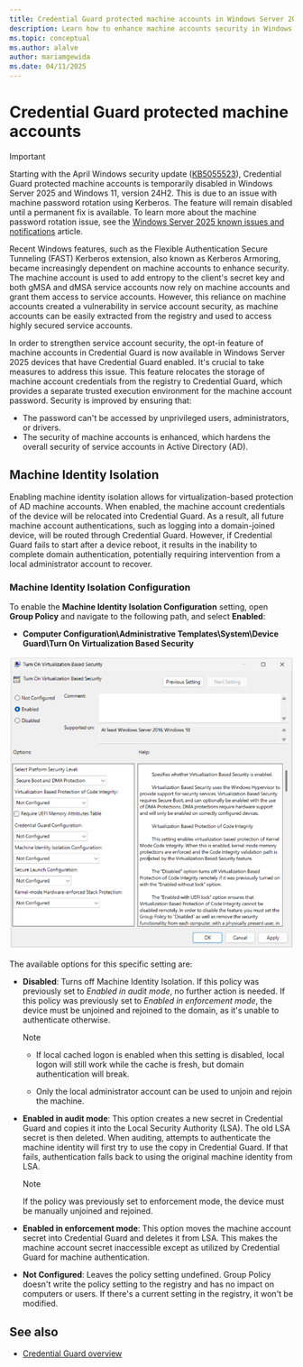 ```yaml
---
title: Credential Guard protected machine accounts in Windows Server 2025
description: Learn how to enhance machine accounts security in Windows Server 2025 through Credential Guard machine protected identity isolation group policy settings.
ms.topic: conceptual
ms.author: alalve
author: mariamgewida
ms.date: 04/11/2025
---
```


# Credential Guard protected machine accounts

> [!IMPORTANT]
> Starting with the April Windows security update ([KB5055523](https://aka.ms/WinServer2025/5055523)), Credential Guard protected machine accounts is temporarily disabled in Windows Server 2025 and Windows 11, version 24H2. This is due to an issue with machine password rotation using Kerberos. The feature will remain disabled until a permanent fix is available. To learn more about the machine password rotation issue, see the [Windows Server 2025 known issues and notifications](/windows/release-health/status-windows-server-2025?context=%2Fwindows-server%2Fcontext%2Fwindows-server-get-started) article.

Recent Windows features, such as the Flexible Authentication Secure Tunneling (FAST) Kerberos extension, also known as Kerberos Armoring, became increasingly dependent on machine accounts to enhance security. The machine account is used to add entropy to the client's secret key and both gMSA and dMSA service accounts now rely on machine accounts and grant them access to service accounts. However, this reliance on machine accounts created a vulnerability in service account security, as machine accounts can be easily extracted from the registry and used to access highly secured service accounts.

In order to strengthen service account security, the opt-in feature of machine accounts in Credential Guard is now available in Windows Server 2025 devices that have Credential Guard enabled. It's crucial to take measures to address this issue. This feature relocates the storage of machine account credentials from the registry to Credential Guard, which provides a separate trusted execution environment for the machine account password. Security is improved by ensuring that:

- The password can't be accessed by unprivileged users, administrators, or drivers.
- The security of machine accounts is enhanced, which hardens the overall security of service accounts in Active Directory (AD).

## Machine Identity Isolation

Enabling machine identity isolation allows for virtualization-based protection of AD machine accounts. When enabled, the machine account credentials of the device will be relocated into Credential Guard. As a result, all future machine account authentications, such as logging into a domain-joined device, will be routed through Credential Guard. However, if Credential Guard fails to start after a device reboot, it results in the inability to complete domain authentication, potentially requiring intervention from a local administrator account to recover.

### Machine Identity Isolation Configuration

To enable the **Machine Identity Isolation Configuration** setting, open **Group Policy** and navigate to the following path, and select **Enabled**:

- **Computer Configuration\Administrative Templates\System\Device Guard\Turn On Virtualization Based Security**

![A screenshot of the Turn On Virtualization Based Security group policy setting set to enabled.](../media/delegated-managed-service-accounts/turn-on-virtualization-based-security-group-policy-setting.png)

The available options for this specific setting are:

- **Disabled**: Turns off Machine Identity Isolation. If this policy was previously set to *Enabled in audit mode*, no further action is needed. If this policy was previously set to *Enabled in enforcement mode*, the device must be unjoined and rejoined to the domain, as it's unable to authenticate otherwise.

  > [!NOTE]
  >
  > - If local cached logon is enabled when this setting is disabled, local logon will still work while the cache is fresh, but domain authentication will break.
  >
  > - Only the local administrator account can be used to unjoin and rejoin the machine.

- **Enabled in audit mode**: This option creates a new secret in Credential Guard and copies it into the Local Security Authority (LSA). The old LSA secret is then deleted. When auditing, attempts to authenticate the machine identity will first try to use the copy in Credential Guard. If that fails, authentication falls back to using the original machine identity from LSA.

  > [!NOTE]
  > If the policy was previously set to enforcement mode, the device must be manually unjoined and rejoined.

- **Enabled in enforcement mode**: This option moves the machine account secret into Credential Guard and deletes it from LSA. This makes the machine account secret inaccessible except as utilized by Credential Guard for machine authentication.
- **Not Configured**: Leaves the policy setting undefined. Group Policy doesn't write the policy setting to the registry and has no impact on computers or users. If there's a current setting in the registry, it won't be modified.

## See also

- [Credential Guard overview](/windows/security/identity-protection/credential-guard)

